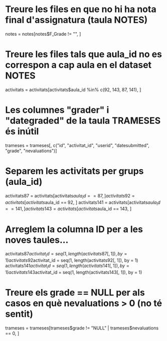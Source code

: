 # Treure les files en que no hi ha nota final d'assignatura (taula NOTES)
notes = notes[notes$F_Grade != "", ]

# Treure les files tals que aula_id no es correspon a cap aula en el dataset NOTES 
activitats = activitats[activitats$aula_id %in% c(92, 143, 87, 141), ]

# Les columnes "grader" i "dategraded" de la taula TRAMESES és inútil
trameses = trameses[, c("id", "activitat_id", "userid", "datesubmitted", "grade", "nevaluations")]

# Separem les activitats per grups (aula_id)
activitats87 = activitats[activitats$aula_id == 87, ]
activitats92 = activitats[activitats$aula_id == 92, ]
activitats141 = activitats[activitats$aula_id == 141, ]
activitats143 = activitats[activitats$aula_id == 143, ]

# Arreglem la columna ID per a les noves taules...
activitats87$activitat_id = seq(1, length(activitats87[, 1]), by = 1)
activitats92$activitat_id = seq(1, length(activitats92[, 1]), by = 1)
activitats141$activitat_id = seq(1, length(activitats141[, 1]), by = 1)
activitats143$activitat_id = seq(1, length(activitats143[, 1]), by = 1)


# Treure els grade == NULL per als casos en què nevaluations > 0 (no té sentit)
trameses = trameses[trameses$grade != "NULL" | trameses$nevaluations == 0, ]